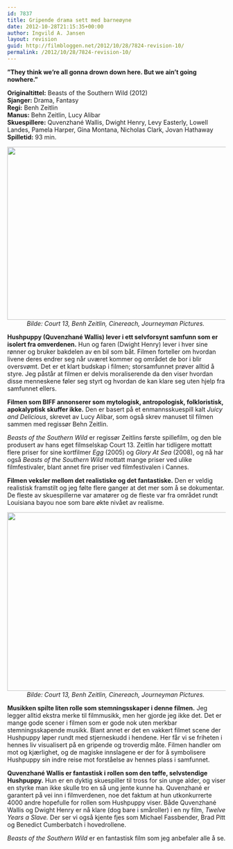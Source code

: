 ```yaml
---
id: 7837
title: Gripende drama sett med barneøyne
date: 2012-10-28T21:15:35+00:00
author: Ingvild A. Jansen
layout: revision
guid: http://filmbloggen.net/2012/10/28/7824-revision-10/
permalink: /2012/10/28/7824-revision-10/
---
```

**”They think we&#8217;re all gonna drown down here. But we ain&#8217;t going nowhere.”**

**Originaltittel:** Beasts of the Southern Wild (2012)  
**Sjanger:** Drama, Fantasy  
**Regi:** Benh Zeitlin  
**Manus:** Behn Zeitlin, Lucy Alibar  
**Skuespillere:** Quvenzhané Wallis, Dwight Henry, Levy Easterly, Lowell Landes, Pamela Harper, Gina Montana, Nicholas Clark, Jovan Hathaway  
**Spilletid:** 93 min.

<p style="text-align: center">
  <a href="http://filmbloggen.net/?attachment_id=7828" rel="attachment wp-att-7828"><img class="aligncenter size-full wp-image-7828" src="http://filmbloggen.net/wp-content/uploads//2012/10/beasts2.jpg" alt="" width="600" height="399" /></a><em>Bilde: Court 13, Benh Zeitlin, Cinereach, Journeyman Pictures. </em>
</p>

**Hushpuppy (Quvenzhané Wallis) lever i ett selvforsynt samfunn som er isolert fra omverdenen.** Hun og faren (Dwight Henry) lever i hver sine rønner og bruker bakdelen av en bil som båt. Filmen forteller om hvordan livene deres endrer seg når uværet kommer og området de bor i blir oversvømt. Det er et klart budskap i filmen; storsamfunnet prøver alltid å styre. Jeg påstår at filmen er delvis moraliserende da den viser hvordan disse menneskene føler seg styrt og hvordan de kan klare seg uten hjelp fra samfunnet ellers.

**Filmen som BIFF annonserer som mytologisk, antropologisk, folkloristisk, apokalyptisk skuffer ikke.** Den er basert på et enmannsskuespill kalt _Juicy and Delicious_, skrevet av Lucy Alibar, som også skrev manuset til filmen sammen med regissør Behn Zeitlin.

_Beasts of the Southern Wild_ er regissør Zeitlins første spillefilm, og den ble produsert av hans eget filmselskap Court 13. Zeitlin har tidligere mottatt flere priser for sine kortfilmer _Egg_ (2005) og _Glory At Sea_ (2008), og nå har også _Beasts of the Southern Wild_ mottatt mange priser ved ulike filmfestivaler, blant annet fire priser ved filmfestivalen i Cannes.

**Filmen veksler mellom det realistiske og det fantastiske.** Den er veldig realistisk framstilt og jeg følte flere ganger at det mer som å se dokumentar. De fleste av skuespillerne var amatører og de fleste var fra området rundt Louisiana bayou noe som bare økte nivået av realisme.

<p style="text-align: center">
  <a href="http://filmbloggen.net/?attachment_id=7830" rel="attachment wp-att-7830"><img class="aligncenter size-full wp-image-7830" src="http://filmbloggen.net/wp-content/uploads//2012/10/beasts3.jpg" alt="" width="618" height="412" /></a><em>Bilde: Court 13, Benh Zeitlin, Cinereach, Journeyman Pictures. </em>
</p>

**Musikken spilte liten rolle som stemningsskaper i denne filmen.** Jeg legger alltid ekstra merke til filmmusikk, men her gjorde jeg ikke det. Det er mange gode scener i filmen som er gode nok uten merkbar stemningsskapende musikk. Blant annet er det en vakkert filmet scene der Hushpuppy løper rundt med stjerneskudd i hendene. Her får vi se friheten i hennes liv visualisert på en gripende og troverdig måte. Filmen handler om mot og kjærlighet, og de magiske innslagene er der for å symbolisere Hushpuppy sin indre reise mot forståelse av hennes plass i samfunnet.

**Quvenzhané Wallis er fantastisk i rollen som den tøffe, selvstendige Hushpuppy.** Hun er en dyktig skuespiller til tross for sin unge alder, og viser en styrke man ikke skulle tro en så ung jente kunne ha. Quvenzhané er garantert på vei inn i filmverdenen, noe det faktum at hun utkonkurrerte 4000 andre hopefulle for rollen som Hushpuppy viser. Både Quvenzhané Wallis og Dwight Henry er nå klare (dog bare i småroller) i en ny film, _Twelve Years a Slave._ Der ser vi også kjente fjes som Michael Fassbender, Brad Pitt og Benedict Cumberbatch i hovedrollene.

_Beasts of the Southern Wild_ er en fantastisk film som jeg anbefaler alle å se.

&nbsp;